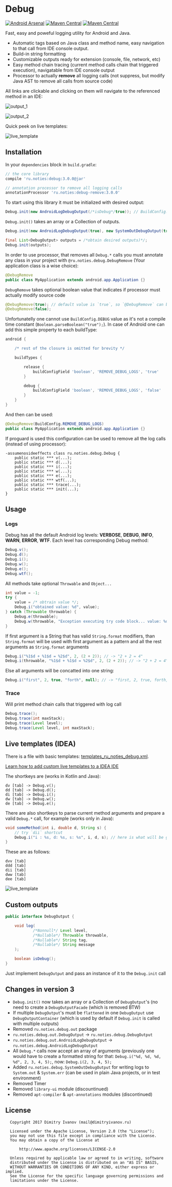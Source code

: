 # Debug
[![Android Arsenal](https://img.shields.io/badge/Android%20Arsenal-Debug-brightgreen.svg?style=flat)](https://android-arsenal.com/details/1/1038)
[![Maven Central](https://img.shields.io/maven-central/v/ru.noties/debug.svg)](http://search.maven.org/#search|ga|1|g%3A%22ru.noties%22%20AND%20a%3A%22debug%22)
[![Maven Central](https://img.shields.io/maven-central/v/ru.noties/debug-remove.svg)](http://search.maven.org/#search|ga|1|g%3A%22ru.noties%22%20AND%20a%3A%22debug-remove%22)

Fast, easy and poweful logging utility for Android and Java.
* Automatic tags based on Java class and method name, easy navigation to that call from IDE console output.
* Build-in string formatting
* Customizable outputs ready for extension (console, file, network, etc)
* Easy method chain tracing (current method calls chain that triggered execution), navigatable from IDE console output
* Processor to actually **remove** all logging calls (not suppress, but modify Java AST to remove all calls from source code)


All links are clickable and clicking on them will navigate to the referenced method in an IDE:

![output_1](pics/debug_calls.png)


![output_2](pics/debug_exception_stack_trace.png)


Quick peek on live templates:

![live_template](pics/debug_live_template.gif)


## Installation
In your `dependencies` block in `build.gradle`:
```gradle
// the core library
compile 'ru.noties:debug:3.0.0@jar'

// annotation processor to remove all logging calls
annotationProcessor 'ru.noties:debug-remove:3.0.0'
```


To start using this library it must be initialized with desired output:
```java
Debug.init(new AndroidLogDebugOutput(/*isDebug*/true)); // BuildConfig.DEBUG can be used
```
`Debug.init()` takes an array or a Collection of outputs.
```java
Debug.init(new AndroidLogDebugOutput(true), new SystemOutDebugOutput(true));

final List<DebugOutput> outputs = /*obtain desired outputs)*/;
Debug.init(outputs);
```


In order to use processor, that removes all `Debug.*` calls you must annotate any class in your project with `@ru.noties.debug.DebugRemove` (Your application class is a wise choice):
```java
@DebugRemove
public class MyApplication extends android.app.Application {}
```

`DebugRemove` takes optional boolean value that indicates if processor must actually modify source code
```java
@DebugRemove(true); // default value is `true`, so `@DebugRemove` can be used
@DebugRemove(false);
```


Unfortunatelly one cannot use `BuildConfig.DEBUG` value as it's not a compile time constant (`Boolean.parseBoolean("true");`). In case of Android one can add this simple property to each buildType:
```gradle
android {

    /* rest of the closure is omitted for brevity */

    buildTypes {

        release {
            buildConfigField 'boolean', 'REMOVE_DEBUG_LOGS', 'true'
        }

        debug {
            buildConfigField 'boolean', 'REMOVE_DEBUG_LOGS', 'false'
        }
    }
}
```


And then can be used:
```java
@DebugRemove(BuildConfig.REMOVE_DEBUG_LOGS)
public class MyApplication extends android.app.Application {}
```


If proguard is used this configuration can be used to remove all the log calls (instead of using processor):
```proguard
-assumenosideeffects class ru.noties.debug.Debug {
    public static *** v(...);
    public static *** d(...);
    public static *** i(...);
    public static *** w(...);
    public static *** e(...);
    public static *** wtf(...);
    public static *** trace(...);
    public static *** init(...);
}
```


## Usage
### Logs
Debug has all the default Android log levels: **VERBOSE**, **DEBUG**, **INFO**, **WARN**, **ERROR**, **WTF**. Each level has corresponding Debug method:
```java
Debug.v();
Debug.d();
Debug.i();
Debug.w();
Debug.e();
Debug.wtf();
```

All methods take optional `Throwable` and `Object...`
```java
int value = -1;
try {
    value = /* obtrain value */;
    Debug.i("obtained value: %d", value);
} catch (Throwable throwable) {
    Debug.e(throwable);
    Debug.w(throwable, "Exception executing try code block... value: %d", value);
}
```

If first argument is a String that has valid `String.format` modifiers, than `String.format` will be used with first argument as a pattern and all the rest arguments as `String.format` arguments
```java
Debug.i("%1$d + %1$d = %2$d", 2, (2 + 2)); // -> "2 + 2 = 4"
Debug.i(throwable, "%1$d + %1$d = %2$d", 2, (2 + 2)); // -> "2 + 2 = 4" + throwable stacktrace
```

Else all arguments will be concatted into one string:
```java
Debug.i("first", 2, true, "forth", null); // -> "first, 2, true, forth, null"
```


### Trace
Will print method chain calls that triggered with log call
```java
Debug.trace();
Debug.trace(int maxStack);
Debug.trace(Level level);
Debug.trace(Level level, int maxStack);
```


## Live templates (IDEA)
There is a file with basic templates: [templates_ru_noties_debug.xml](templates_ru_noties_debug.xml).

[Learn how to add custom live templates to a IDEA IDE](https://www.jetbrains.com/help/idea/2016.3/live-templates.html)

The shortkeys are (works in Kotlin and Java):
```
dv [tab] -> Debug.v();
dd [tab] -> Debug.d();
di [tab] -> Debug.i();
dw [tab] -> Debug.w();
de [tab] -> Debug.e();
```

There are also shortkeys to parse current method arguments and prepare a valid `Debug.*` call, for example (works only in Java):
```java
void someMethod(int i, double d, String s) {
    // try `dii` shortcut
    Debug.i("i : %s, d: %s, s: %s", i, d, s); // here is what will be generated
}
```

These are as follows:
```
dvv [tab]
ddd [tab]
dii [tab]
dww [tab]
dee [tab]
```

![live_template](pics/debug_live_template.gif)

## Custom outputs
```java
public interface DebugOutput {

    void log(
            /*Nonnull*/ Level level,
            /*Nullable*/ Throwable throwable,
            /*Nullable*/ String tag,
            /*Nullable*/ String message
    );

    boolean isDebug();
}
```
Just implement `DebugOutput` and pass an instance of it to the `Debug.init` call

## Changes in version 3

* `Debug.init()` now takes an array or a Collection of `DebugOutput`'s (no need to create a `DebugOutputFacade` (which is removed BTW)
* If multiple `DebugOutput`'s must be `flattened` in one `DebugOutput` use `DebugOutputContainer` (which is used by default if `Debug.init` is called with multiple outputs)
* Removed `ru.noties.debug.out` package
* `ru.noties.debug.out.DebugOutput` -> `ru.noties.debug.DebugOutput`
* `ru.noties.debug.out.AndroidLogDebugOutput` -> `ru.noties.debug.AndroidLogDebugOutput`
* All `Debug.*` calls now accept an array of arguments (previously one would have to create a formatted string for that: `Debug.i("%d, %d, %d, %d", 2, 3, 4, 5);`, now: `Debug.i(2, 3, 4, 5);`
* Added `ru.noties.debug.SystemOutDebugOutput` for writing logs to `System.out` & `System.err` (can be used in plain Java projects, or in test environment)
* Removed Timer
* Removed `library-ui` module (discountinued)
* Removed `apt-compiler` & `apt-annotations` modules (discontinued)

## License

```
  Copyright 2017 Dimitry Ivanov (mail@dimitryivanov.ru)

  Licensed under the Apache License, Version 2.0 (the "License");
  you may not use this file except in compliance with the License.
  You may obtain a copy of the License at

      http://www.apache.org/licenses/LICENSE-2.0

  Unless required by applicable law or agreed to in writing, software
  distributed under the License is distributed on an "AS IS" BASIS,
  WITHOUT WARRANTIES OR CONDITIONS OF ANY KIND, either express or implied.
  See the License for the specific language governing permissions and
  limitations under the License.
```